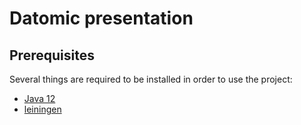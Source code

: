 # Datomic presentation

## Prerequisites

Several things are required to be installed in order to use the project:
- [Java 12](https://www.oracle.com/technetwork/java/javase/downloads/jdk11-downloads-5066655.html)
- [leiningen](https://leiningen.org)